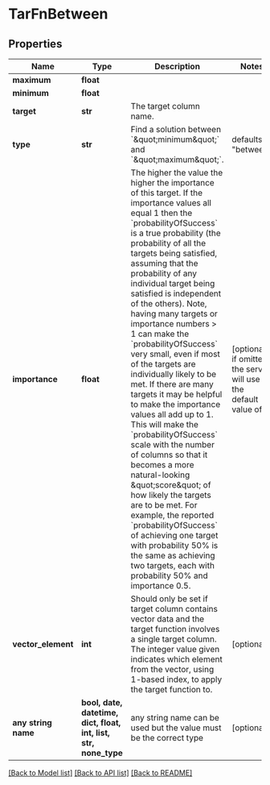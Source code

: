 # TarFnBetween


## Properties
Name | Type | Description | Notes
------------ | ------------- | ------------- | -------------
**maximum** | **float** |  | 
**minimum** | **float** |  | 
**target** | **str** | The target column name. | 
**type** | **str** | Find a solution between &#x60;\&quot;minimum\&quot;&#x60; and &#x60;\&quot;maximum\&quot;&#x60;. | defaults to "between"
**importance** | **float** | The higher the value the higher the importance of this target.  If the importance values all equal 1 then the &#x60;probabilityOfSuccess&#x60; is a true probability (the probability of all the targets being satisfied, assuming that the probability of any individual target being satisfied is independent of the others).  Note, having many targets or importance numbers &gt; 1 can make the &#x60;probabilityOfSuccess&#x60; very small, even if most of the targets are individually likely to be met. If there are many targets it may be helpful to make the importance values all add up to 1. This will make the &#x60;probabilityOfSuccess&#x60; scale with the number of columns so that it becomes a more natural-looking \&quot;score\&quot; of how likely the targets are to be met. For example, the reported &#x60;probabilityOfSuccess&#x60; of achieving one target with probability 50% is the same as achieving two targets, each with probability 50% and importance 0.5.  | [optional]  if omitted the server will use the default value of 1
**vector_element** | **int** | Should only be set if target column contains vector data and the target function involves a single target column. The integer value given indicates which element from the vector, using 1-based index, to apply the target function to.  | [optional] 
**any string name** | **bool, date, datetime, dict, float, int, list, str, none_type** | any string name can be used but the value must be the correct type | [optional]

[[Back to Model list]](../README.md#documentation-for-models) [[Back to API list]](../README.md#documentation-for-api-endpoints) [[Back to README]](../README.md)


